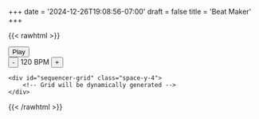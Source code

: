 +++
date = '2024-12-26T19:08:56-07:00'
draft = false
title = 'Beat Maker'
+++

{{< rawhtml >}}
<div id="beat-maker" class="mx-auto">
    <div class="flex justify-between items-center mb-6">
        <div class="flex items-center space-x-4">
            <button id="play-pause" class="bg-blue-500 text-white px-4 py-2 rounded hover:bg-blue-600">
                Play
            </button>
            <div class="flex items-center space-x-2">
                <button id="bpm-decrease" class="px-2 rounded border border-gray-400">-</button>
                <span id="bpm-display">120 BPM</span>
                <button id="bpm-increase" class="px-2 rounded border border-gray-400">+</button>
            </div>
        </div>
    </div>
    
    <div id="sequencer-grid" class="space-y-4">
        <!-- Grid will be dynamically generated -->
    </div>
</div>
<style>
    .step-active { background-color: #3B82F6; }
    .step-inactive { background-color: #E5E7EB; }
    .step-current { border: 2px solid #10B981; }
</style>
<script src="/js/beat-maker.js"></script>
{{< /rawhtml >}}